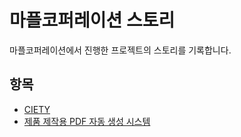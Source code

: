 # 마플코퍼레이션 스토리

마플코퍼레이션에서 진행한 프로젝트의 스토리를 기록합니다.

## 항목

- [CIETY](./CIETY/README.md)
- [제품 제작용 PDF 자동 생성 시스템](./제품-제작용-PDF-자동-생성-시스템/README.md)
 